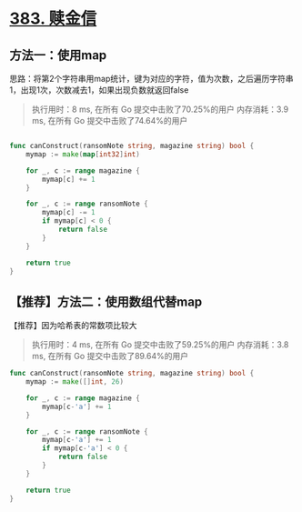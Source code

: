 # [383. 赎金信](https://leetcode-cn.com/problems/ransom-note/)

## 方法一：使用map

思路：将第2个字符串用map统计，键为对应的字符，值为次数，之后遍历字符串1，出现1次，次数减去1，如果出现负数就返回false

> 执行用时：8 ms, 在所有 Go 提交中击败了70.25%的用户
> 		内存消耗：3.9 ms, 在所有 Go 提交中击败了74.64%的用户

```go

func canConstruct(ransomNote string, magazine string) bool {
	mymap := make(map[int32]int)

	for _, c := range magazine {
		mymap[c] += 1
	}

	for _, c := range ransomNote {
		mymap[c] -= 1
		if mymap[c] < 0 {
			return false
		}
	}

	return true
}
```

## 【推荐】方法二：使用数组代替map

【推荐】因为哈希表的常数项比较大

>  执行用时：4 ms, 在所有 Go 提交中击败了59.25%的用户
> 		内存消耗：3.8 ms, 在所有 Go 提交中击败了89.64%的用户

```go
func canConstruct(ransomNote string, magazine string) bool {
	mymap := make([]int, 26)

	for _, c := range magazine {
		mymap[c-'a'] += 1
	}

	for _, c := range ransomNote {
		mymap[c-'a'] += 1
		if mymap[c-'a'] < 0 {
			return false
		}
	}

	return true
}
```

